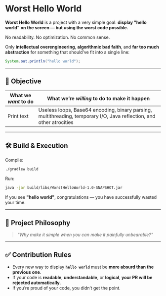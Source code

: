 # Worst Hello World

**Worst Hello World** is a project with a very simple goal:
**display "hello world" on the screen — but using the worst code possible.**

No readability.
No optimization.
No common sense.

Only **intellectual overengineering**, **algorithmic bad faith**, and **far too much abstraction** for something that should’ve fit into a single line:

```java
System.out.println("hello world");
```

---

## 🎯 Objective

| What we *want* to do | What we’re *willing* to do to make it happen                                                                         |
|----------------------|----------------------------------------------------------------------------------------------------------------------|
| Print text           | Useless loops, Base64 encoding, binary parsing, multithreading, temporary I/O, Java reflection, and other atrocities |

---

## 🛠️ Build & Execution

Compile:

```bash
./gradlew build
```

Run:

```bash
java -jar build/libs/WorstHelloWorld-1.0-SNAPSHOT.jar
```

If you see **"hello world"**, congratulations — you have successfully wasted your time.

---

## 🧪 Project Philosophy

> *“Why make it simple when you can make it painfully unbearable?”*

---

## ✅ Contribution Rules

* Every new way to display **`hello world`** must be **more absurd than the previous one**.
* If your code is **readable**, **understandable**, or **logical**, **your PR will be rejected automatically**.
* If you’re proud of your code, you didn’t get the point.


